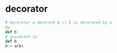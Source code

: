 # decorator

```python
# decorator a decorate b || b is decorated by a
@a
def b
# quivalent to
def b
b = a(b)
```
